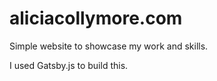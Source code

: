 aliciacollymore.com
=========

Simple website to showcase my work and skills.

I used Gatsby.js to build this.